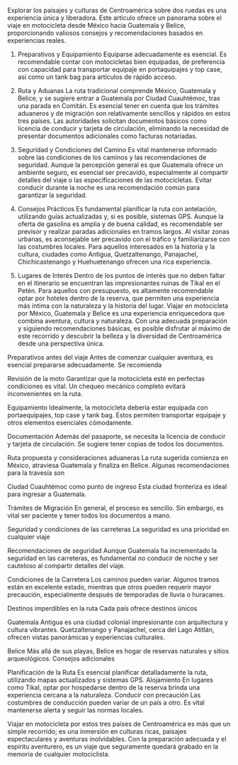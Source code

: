 Explorar los paisajes y culturas de Centroamérica sobre dos ruedas es una experiencia única y liberadora. Este artículo ofrece un panorama sobre el viaje en motocicleta desde México hacia Guatemala y Belice, proporcionando valiosos consejos y recomendaciones basados en experiencias reales.

1. Preparativos y Equipamiento 
Equiparse adecuadamente es esencial. Es recomendable contar con motocicletas bien equipadas, de preferencia con capacidad para transportar equipaje en portaquipajes y top case, así como un tank bag para artículos de rápido acceso.

2. Ruta y Aduanas 
La ruta tradicional comprende México, Guatemala y Belice, y se sugiere entrar a Guatemala por Ciudad Cuauhtémoc, tras una parada en Comitán. Es esencial tener en cuenta que los trámites aduaneros y de migración son relativamente sencillos y rápidos en estos tres países. Las autoridades solicitan documentos básicos como licencia de conducir y tarjeta de circulación, eliminando la necesidad de presentar documentos adicionales como facturas notariadas.

3. Seguridad y Condiciones del Camino 
Es vital mantenerse informado sobre las condiciones de los caminos y las recomendaciones de seguridad. Aunque la percepción general es que Guatemala ofrece un ambiente seguro, es esencial ser precavido, especialmente al compartir detalles del viaje o las especificaciones de las motocicletas. Evitar conducir durante la noche es una recomendación común para garantizar la seguridad.

4. Consejos Prácticos 
Es fundamental planificar la ruta con antelación, utilizando guías actualizadas y, si es posible, sistemas GPS.
Aunque la oferta de gasolina es amplia y de buena calidad, es recomendable ser previsor y realizar paradas adicionales en tramos largos.
Al visitar zonas urbanas, es aconsejable ser precavido con el tráfico y familiarizarse con las costumbres locales.
Para aquellos interesados en la historia y la cultura, ciudades como Antigua, Quetzaltenango, Panajachel, Chichicastenango y Huehuetenango ofrecen una rica experiencia.

5. Lugares de Interés 
Dentro de los puntos de interés que no deben faltar en el itinerario se encuentran las impresionantes ruinas de Tikal en el Petén. Para aquellos con presupuesto, es altamente recomendable optar por hoteles dentro de la reserva, que permiten una experiencia más íntima con la naturaleza y la historia del lugar.
Viajar en motocicleta por México, Guatemala y Belice es una experiencia enriquecedora que combina aventura, cultura y naturaleza. Con una adecuada preparación y siguiendo recomendaciones básicas, es posible disfrutar al máximo de este recorrido y descubrir la belleza y la diversidad de Centroamérica desde una perspectiva única.


Preparativos antes del viaje
Antes de comenzar cualquier aventura, es esencial prepararse adecuadamente. Se recomienda 

Revisión de la moto  Garantizar que la motocicleta esté en perfectas condiciones es vital. Un chequeo mecánico completo evitará inconvenientes en la ruta.


Equipamiento  Idealmente, la motocicleta debería estar equipada con portaequipajes, top case y tank bag. Estos permiten transportar equipaje y otros elementos esenciales cómodamente.


Documentación  Además del pasaporte, se necesita la licencia de conducir y tarjeta de circulación. Se sugiere tener copias de todos los documentos.


Ruta propuesta y consideraciones aduaneras
La ruta sugerida comienza en México, atraviesa Guatemala y finaliza en Belice. Algunas recomendaciones para la travesía son 

Ciudad Cuauhtémoc como punto de ingreso  Esta ciudad fronteriza es ideal para ingresar a Guatemala.


Trámites de Migración  En general, el proceso es sencillo. Sin embargo, es vital ser paciente y tener todos los documentos a mano.


Seguridad y condiciones de las carreteras
La seguridad es una prioridad en cualquier viaje 


Recomendaciones de seguridad  Aunque Guatemala ha incrementado la seguridad en las carreteras, es fundamental no conducir de noche y ser cauteloso al compartir detalles del viaje.


Condiciones de la Carretera  Los caminos pueden variar. Algunos tramos están en excelente estado, mientras que otros pueden requerir mayor precaución, especialmente después de temporadas de lluvia o huracanes.

Destinos imperdibles en la ruta
Cada país ofrece destinos únicos


Guatemala  Antigua es una ciudad colonial impresionante con arquitectura y cultura vibrantes. Quetzaltenango y Panajachel, cerca del Lago Atitlán, ofrecen vistas panorámicas y experiencias culturales.


Belice  Más allá de sus playas, Belice es hogar de reservas naturales y sitios arqueológicos.
Consejos adicionales 

Planificación de la Ruta  Es esencial planificar detalladamente la ruta, utilizando mapas actualizados y sistemas GPS.
Alojamiento  En lugares como Tikal, optar por hospedarse dentro de la reserva brinda una experiencia cercana a la naturaleza.
Conducir con precaución  Las costumbres de conducción pueden variar de un país a otro. Es vital mantenerse alerta y seguir las normas locales.


Viajar en motocicleta por estos tres países de Centroamérica es más que un simple recorrido; es una inmersión en culturas ricas, paisajes espectaculares y aventuras inolvidables. Con la preparación adecuada y el espíritu aventurero, es un viaje que seguramente quedará grabado en la memoria de cualquier motociclista.


